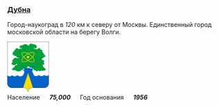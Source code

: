 <!--2021-10-17 15:05:26-->
### [Дубна]()
Город-наукоград в *120* км к северу от Москвы. Единственный город московской области на берегу Волги.

<img src="Dubna.svg" width="96px"><br>
Население &emsp; ***75,000*** &emsp;
Год&nbsp;основания &emsp; ***1956***